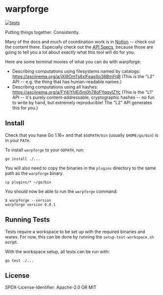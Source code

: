 warpforge
=========
[![tests](https://github.com/warpfork/warpforge/actions/workflows/tests.yml/badge.svg)](https://github.com/warpfork/warpforge/actions/workflows/tests.yml)

Putting things together. Consistently.

Many of the docs and much of coordination work is in [Notion](https://www.notion.so/warpforge/Welcome-6653d3362db84ad8a2b0d2a0046748b7) --
check out the content there.
Especially check out the [API Specs](https://www.notion.so/warpforge/API-Specs-41830e3da58646d2927ef6ae5b2902e4),
because those are going to tell you a lot about _exactly_ what this tool will do for you.

Here are some terminal movies of what you can do with warpforge:

- Describing computations using filesystems named by catalogs: https://asciinema.org/a/jXl9OmTs6xlFeaeXo36BmFtjB (This is the "L2" API -- e.g. the thing that has human-readable names.)
- Describing computations using all hashes: https://asciinema.org/a/FY4iYhlEi5m0h78oFYqqvIZYc (This is the "L1" API -- it's purely content-addressable, cryptographic hashes -- no fun to write by hand, but extremely reproducible!  The "L2" API generates this for you.)


Install
-------

Check that you have Go 1.16+ and that `$GOPATH/bin` (usually `$HOME/go/bin`) is in your `PATH`.

To install `warpforge` to your `GOPATH`, run:

```
go install ./...
```

You will also need to copy the binaries in the `plugins` directory to the same path as the
`warpforge` binary.

```
cp plugins/* ~/go/bin
```

You should now be able to run the `warpforge` command:

```
$ warpforge --version
warpforge version 0.0.1
```

Running Tests
-------------

Tests require a workspace to be set up with the required binaries and wares.
For now, this can be done by running the `setup-test-workspace.sh` script.

With the workspace setup, all tests can be run with:

```
go test ./...
```

License
-------

SPDX-License-Identifier: Apache-2.0 OR MIT
